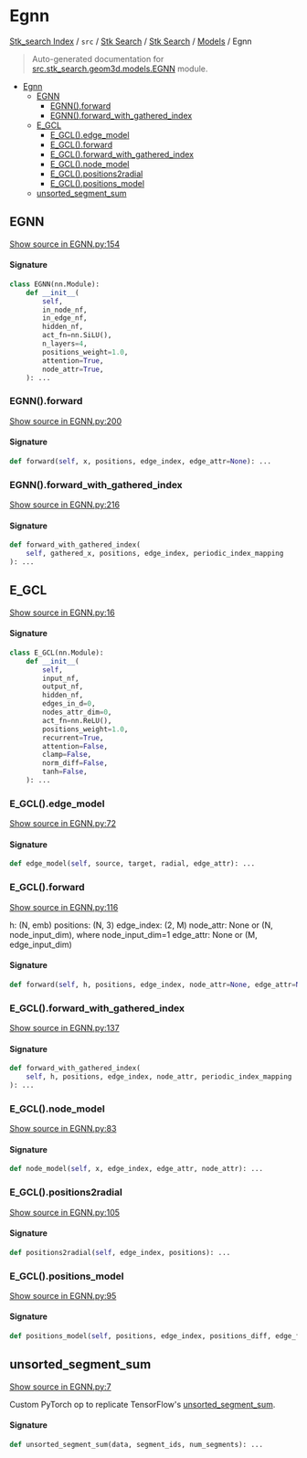 # Egnn

[Stk_search Index](../../../../README.md#stk_search-index) / `src` / [Stk Search](../../index.md#stk-search) / [Stk Search](../../index.md#stk-search) / [Models](./index.md#models) / Egnn

> Auto-generated documentation for [src.stk_search.geom3d.models.EGNN](https://github.com/mohammedazzouzi15/STK_search/blob/main/src/stk_search/geom3d/models/EGNN.py) module.

- [Egnn](#egnn)
  - [EGNN](#egnn)
    - [EGNN().forward](#egnn()forward)
    - [EGNN().forward_with_gathered_index](#egnn()forward_with_gathered_index)
  - [E_GCL](#e_gcl)
    - [E_GCL().edge_model](#e_gcl()edge_model)
    - [E_GCL().forward](#e_gcl()forward)
    - [E_GCL().forward_with_gathered_index](#e_gcl()forward_with_gathered_index)
    - [E_GCL().node_model](#e_gcl()node_model)
    - [E_GCL().positions2radial](#e_gcl()positions2radial)
    - [E_GCL().positions_model](#e_gcl()positions_model)
  - [unsorted_segment_sum](#unsorted_segment_sum)

## EGNN

[Show source in EGNN.py:154](https://github.com/mohammedazzouzi15/STK_search/blob/main/src/stk_search/geom3d/models/EGNN.py#L154)

#### Signature

```python
class EGNN(nn.Module):
    def __init__(
        self,
        in_node_nf,
        in_edge_nf,
        hidden_nf,
        act_fn=nn.SiLU(),
        n_layers=4,
        positions_weight=1.0,
        attention=True,
        node_attr=True,
    ): ...
```

### EGNN().forward

[Show source in EGNN.py:200](https://github.com/mohammedazzouzi15/STK_search/blob/main/src/stk_search/geom3d/models/EGNN.py#L200)

#### Signature

```python
def forward(self, x, positions, edge_index, edge_attr=None): ...
```

### EGNN().forward_with_gathered_index

[Show source in EGNN.py:216](https://github.com/mohammedazzouzi15/STK_search/blob/main/src/stk_search/geom3d/models/EGNN.py#L216)

#### Signature

```python
def forward_with_gathered_index(
    self, gathered_x, positions, edge_index, periodic_index_mapping
): ...
```



## E_GCL

[Show source in EGNN.py:16](https://github.com/mohammedazzouzi15/STK_search/blob/main/src/stk_search/geom3d/models/EGNN.py#L16)

#### Signature

```python
class E_GCL(nn.Module):
    def __init__(
        self,
        input_nf,
        output_nf,
        hidden_nf,
        edges_in_d=0,
        nodes_attr_dim=0,
        act_fn=nn.ReLU(),
        positions_weight=1.0,
        recurrent=True,
        attention=False,
        clamp=False,
        norm_diff=False,
        tanh=False,
    ): ...
```

### E_GCL().edge_model

[Show source in EGNN.py:72](https://github.com/mohammedazzouzi15/STK_search/blob/main/src/stk_search/geom3d/models/EGNN.py#L72)

#### Signature

```python
def edge_model(self, source, target, radial, edge_attr): ...
```

### E_GCL().forward

[Show source in EGNN.py:116](https://github.com/mohammedazzouzi15/STK_search/blob/main/src/stk_search/geom3d/models/EGNN.py#L116)

h: (N, emb)
positions: (N, 3)
edge_index: (2, M)
node_attr: None or (N, node_input_dim), where node_input_dim=1
edge_attr: None or (M, edge_input_dim)

#### Signature

```python
def forward(self, h, positions, edge_index, node_attr=None, edge_attr=None): ...
```

### E_GCL().forward_with_gathered_index

[Show source in EGNN.py:137](https://github.com/mohammedazzouzi15/STK_search/blob/main/src/stk_search/geom3d/models/EGNN.py#L137)

#### Signature

```python
def forward_with_gathered_index(
    self, h, positions, edge_index, node_attr, periodic_index_mapping
): ...
```

### E_GCL().node_model

[Show source in EGNN.py:83](https://github.com/mohammedazzouzi15/STK_search/blob/main/src/stk_search/geom3d/models/EGNN.py#L83)

#### Signature

```python
def node_model(self, x, edge_index, edge_attr, node_attr): ...
```

### E_GCL().positions2radial

[Show source in EGNN.py:105](https://github.com/mohammedazzouzi15/STK_search/blob/main/src/stk_search/geom3d/models/EGNN.py#L105)

#### Signature

```python
def positions2radial(self, edge_index, positions): ...
```

### E_GCL().positions_model

[Show source in EGNN.py:95](https://github.com/mohammedazzouzi15/STK_search/blob/main/src/stk_search/geom3d/models/EGNN.py#L95)

#### Signature

```python
def positions_model(self, positions, edge_index, positions_diff, edge_feat): ...
```



## unsorted_segment_sum

[Show source in EGNN.py:7](https://github.com/mohammedazzouzi15/STK_search/blob/main/src/stk_search/geom3d/models/EGNN.py#L7)

Custom PyTorch op to replicate TensorFlow's [unsorted_segment_sum](#unsorted_segment_sum).

#### Signature

```python
def unsorted_segment_sum(data, segment_ids, num_segments): ...
```